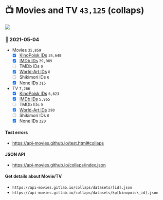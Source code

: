 # :tv: Movies and TV `43,125` (collaps)

<a href="https://API-Movies.github.io"><img src="https://API-Movies.github.io/banner.png?cache"></a>

### :date: 2021-05-04
- Movies `35,859`
  - [x] <a href="https://API-Movies.github.io/collaps/movie_kinopoisk_ids.json">KinoPoisk IDs</a> `34,648`
  - [x] <a href="https://API-Movies.github.io/collaps/movie_imdb_ids.json">IMDb IDs</a> `29,089`
  - [ ] TMDb IDs `0`
  - [x] <a href="https://API-Movies.github.io/collaps/movie_world_art_ids.json">World-Art IDs</a> `8`
  - [ ] Shikimori IDs `0`
  - [x] None IDs `315`
- TV `7,266`
  - [x] <a href="https://API-Movies.github.io/collaps/tv_kinopoisk_ids.json">KinoPoisk IDs</a> `6,623`
  - [x] <a href="https://API-Movies.github.io/collaps/tv_imdb_ids.json">IMDb IDs</a> `5,965`
  - [ ] TMDb IDs `0`
  - [x] <a href="https://API-Movies.github.io/collaps/tv_world_art_ids.json">World-Art IDs</a> `290`
  - [ ] Shikimori IDs `0`
  - [x] None IDs `320`
#### Test errors
- <a href='https://api-movies.github.io/test.html#collaps'>https://api-movies.github.io/test.html#collaps</a>
#### JSON API
- <a href='https://api-movies.github.io/collaps/index.json'>https://api-movies.github.io/collaps/index.json</a>
#### Get details about Movie/TV
- `https://api-movies.gitlab.io/collaps/datasets/[id].json`
- `https://api-movies.gitlab.io/collaps/datasets/kp[kinopoisk_id].json`
